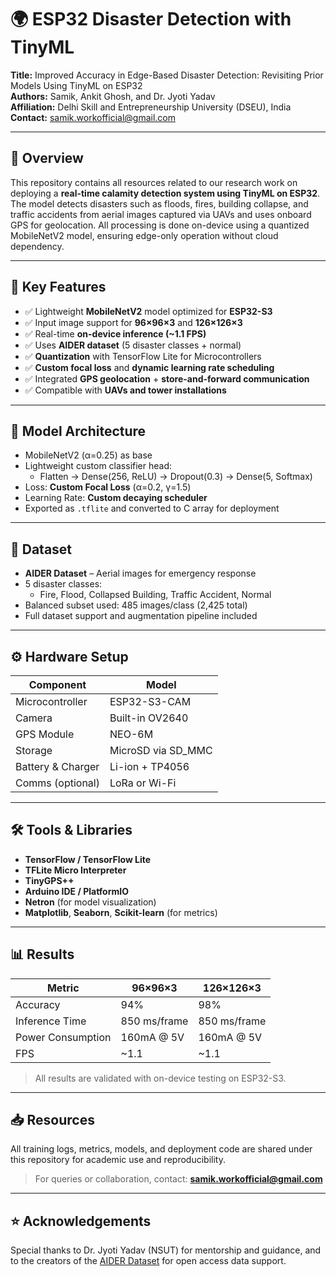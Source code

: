 # 🌍 ESP32 Disaster Detection with TinyML

**Title:** Improved Accuracy in Edge-Based Disaster Detection: Revisiting Prior Models Using TinyML on ESP32  
**Authors:** Samik, Ankit Ghosh, and Dr. Jyoti Yadav  
**Affiliation:** Delhi Skill and Entrepreneurship University (DSEU), India  
**Contact:** samik.workofficial@gmail.com

---

## 📌 Overview

This repository contains all resources related to our research work on deploying a **real-time calamity detection system using TinyML on ESP32**. The model detects disasters such as floods, fires, building collapse, and traffic accidents from aerial images captured via UAVs and uses onboard GPS for geolocation. All processing is done on-device using a quantized MobileNetV2 model, ensuring edge-only operation without cloud dependency.

---

## 🚀 Key Features

- ✅ Lightweight **MobileNetV2** model optimized for **ESP32-S3**
- ✅ Input image support for **96×96×3** and **126×126×3**
- ✅ Real-time **on-device inference (~1.1 FPS)**
- ✅ Uses **AIDER dataset** (5 disaster classes + normal)
- ✅ **Quantization** with TensorFlow Lite for Microcontrollers
- ✅ **Custom focal loss** and **dynamic learning rate scheduling**
- ✅ Integrated **GPS geolocation** + **store-and-forward communication**
- ✅ Compatible with **UAVs and tower installations**

---

## 🧠 Model Architecture

- MobileNetV2 (α=0.25) as base
- Lightweight custom classifier head:
  - Flatten → Dense(256, ReLU) → Dropout(0.3) → Dense(5, Softmax)
- Loss: **Custom Focal Loss** (α=0.2, γ=1.5)
- Learning Rate: **Custom decaying scheduler**
- Exported as `.tflite` and converted to C array for deployment

---

## 🧪 Dataset

- **AIDER Dataset** – Aerial images for emergency response
- 5 disaster classes:
  - Fire, Flood, Collapsed Building, Traffic Accident, Normal
- Balanced subset used: 485 images/class (2,425 total)
- Full dataset support and augmentation pipeline included

---

## ⚙️ Hardware Setup

| Component       | Model             |
|----------------|------------------|
| Microcontroller | ESP32-S3-CAM     |
| Camera          | Built-in OV2640  |
| GPS Module      | NEO-6M           |
| Storage         | MicroSD via SD_MMC |
| Battery & Charger | Li-ion + TP4056 |
| Comms (optional) | LoRa or Wi-Fi   |

---

## 🛠️ Tools & Libraries

- **TensorFlow / TensorFlow Lite**
- **TFLite Micro Interpreter**
- **TinyGPS++**
- **Arduino IDE / PlatformIO**
- **Netron** (for model visualization)
- **Matplotlib**, **Seaborn**, **Scikit-learn** (for metrics)

---

## 📊 Results

| Metric               | 96×96×3      | 126×126×3     |
|----------------------|--------------|----------------|
| Accuracy             | 94%          | 98%            |
| Inference Time       | 850 ms/frame | 850 ms/frame   |
| Power Consumption    | 160mA @ 5V    | 160mA @ 5V      |
| FPS                  | ~1.1         | ~1.1           |

> All results are validated with on-device testing on ESP32-S3.

---

## 📥 Resources

All training logs, metrics, models, and deployment code are shared under this repository for academic use and reproducibility.

> For queries or collaboration, contact: **samik.workofficial@gmail.com**

---

## ⭐ Acknowledgements

Special thanks to Dr. Jyoti Yadav (NSUT) for mentorship and guidance, and to the creators of the [AIDER Dataset](https://ieee-dataport.org/documents/aider-aerial-image-dataset-emergency-response-applications) for open access data support.
